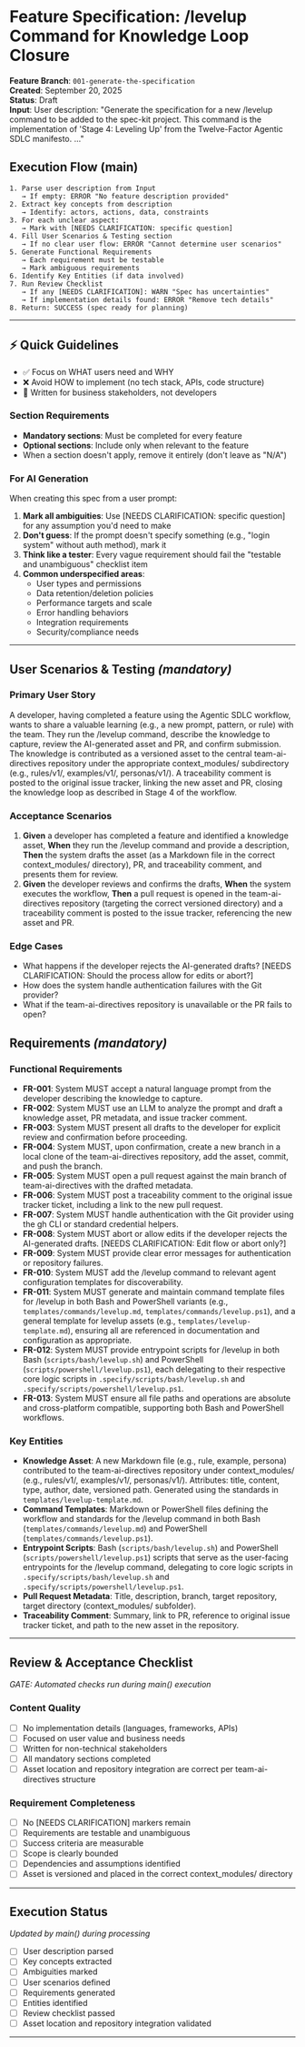 
# Feature Specification: /levelup Command for Knowledge Loop Closure

**Feature Branch**: `001-generate-the-specification`  
**Created**: September 20, 2025  
**Status**: Draft  
**Input**: User description: "Generate the specification for a new /levelup command to be added to the spec-kit project. This command is the implementation of 'Stage 4: Leveling Up' from the Twelve-Factor Agentic SDLC manifesto. ..."


## Execution Flow (main)
```
1. Parse user description from Input
   → If empty: ERROR "No feature description provided"
2. Extract key concepts from description
   → Identify: actors, actions, data, constraints
3. For each unclear aspect:
   → Mark with [NEEDS CLARIFICATION: specific question]
4. Fill User Scenarios & Testing section
   → If no clear user flow: ERROR "Cannot determine user scenarios"
5. Generate Functional Requirements
   → Each requirement must be testable
   → Mark ambiguous requirements
6. Identify Key Entities (if data involved)
7. Run Review Checklist
   → If any [NEEDS CLARIFICATION]: WARN "Spec has uncertainties"
   → If implementation details found: ERROR "Remove tech details"
8. Return: SUCCESS (spec ready for planning)
```

---


## ⚡ Quick Guidelines
- ✅ Focus on WHAT users need and WHY
- ❌ Avoid HOW to implement (no tech stack, APIs, code structure)
- 👥 Written for business stakeholders, not developers

### Section Requirements
- **Mandatory sections**: Must be completed for every feature
- **Optional sections**: Include only when relevant to the feature
- When a section doesn't apply, remove it entirely (don't leave as "N/A")

### For AI Generation
When creating this spec from a user prompt:
1. **Mark all ambiguities**: Use [NEEDS CLARIFICATION: specific question] for any assumption you'd need to make
2. **Don't guess**: If the prompt doesn't specify something (e.g., "login system" without auth method), mark it
3. **Think like a tester**: Every vague requirement should fail the "testable and unambiguous" checklist item
4. **Common underspecified areas**:
   - User types and permissions
   - Data retention/deletion policies  
   - Performance targets and scale
   - Error handling behaviors
   - Integration requirements
   - Security/compliance needs

---


## User Scenarios & Testing *(mandatory)*

### Primary User Story
A developer, having completed a feature using the Agentic SDLC workflow, wants to share a valuable learning (e.g., a new prompt, pattern, or rule) with the team. They run the /levelup command, describe the knowledge to capture, review the AI-generated asset and PR, and confirm submission. The knowledge is contributed as a versioned asset to the central team-ai-directives repository under the appropriate context_modules/ subdirectory (e.g., rules/v1/, examples/v1/, personas/v1/). A traceability comment is posted to the original issue tracker, linking the new asset and PR, closing the knowledge loop as described in Stage 4 of the workflow.

### Acceptance Scenarios
1. **Given** a developer has completed a feature and identified a knowledge asset, **When** they run the /levelup command and provide a description, **Then** the system drafts the asset (as a Markdown file in the correct context_modules/ directory), PR, and traceability comment, and presents them for review.
2. **Given** the developer reviews and confirms the drafts, **When** the system executes the workflow, **Then** a pull request is opened in the team-ai-directives repository (targeting the correct versioned directory) and a traceability comment is posted to the issue tracker, referencing the new asset and PR.

### Edge Cases
- What happens if the developer rejects the AI-generated drafts? [NEEDS CLARIFICATION: Should the process allow for edits or abort?]
- How does the system handle authentication failures with the Git provider?
- What if the team-ai-directives repository is unavailable or the PR fails to open?


## Requirements *(mandatory)*

### Functional Requirements
- **FR-001**: System MUST accept a natural language prompt from the developer describing the knowledge to capture.
- **FR-002**: System MUST use an LLM to analyze the prompt and draft a knowledge asset, PR metadata, and issue tracker comment.
- **FR-003**: System MUST present all drafts to the developer for explicit review and confirmation before proceeding.
- **FR-004**: System MUST, upon confirmation, create a new branch in a local clone of the team-ai-directives repository, add the asset, commit, and push the branch.
- **FR-005**: System MUST open a pull request against the main branch of team-ai-directives with the drafted metadata.
- **FR-006**: System MUST post a traceability comment to the original issue tracker ticket, including a link to the new pull request.
- **FR-007**: System MUST handle authentication with the Git provider using the gh CLI or standard credential helpers.
- **FR-008**: System MUST abort or allow edits if the developer rejects the AI-generated drafts. [NEEDS CLARIFICATION: Edit flow or abort only?]
- **FR-009**: System MUST provide clear error messages for authentication or repository failures.
- **FR-010**: System MUST add the /levelup command to relevant agent configuration templates for discoverability.
- **FR-011**: System MUST generate and maintain command template files for /levelup in both Bash and PowerShell variants (e.g., `templates/commands/levelup.md`, `templates/commands/levelup.ps1`), and a general template for levelup assets (e.g., `templates/levelup-template.md`), ensuring all are referenced in documentation and configuration as appropriate.
- **FR-012**: System MUST provide entrypoint scripts for /levelup in both Bash (`scripts/bash/levelup.sh`) and PowerShell (`scripts/powershell/levelup.ps1`), each delegating to their respective core logic scripts in `.specify/scripts/bash/levelup.sh` and `.specify/scripts/powershell/levelup.ps1`.
- **FR-013**: System MUST ensure all file paths and operations are absolute and cross-platform compatible, supporting both Bash and PowerShell workflows.

### Key Entities
- **Knowledge Asset**: A new Markdown file (e.g., rule, example, persona) contributed to the team-ai-directives repository under context_modules/ (e.g., rules/v1/, examples/v1/, personas/v1/). Attributes: title, content, type, author, date, versioned path. Generated using the standards in `templates/levelup-template.md`.
- **Command Templates**: Markdown or PowerShell files defining the workflow and standards for the /levelup command in both Bash (`templates/commands/levelup.md`) and PowerShell (`templates/commands/levelup.ps1`).
- **Entrypoint Scripts**: Bash (`scripts/bash/levelup.sh`) and PowerShell (`scripts/powershell/levelup.ps1`) scripts that serve as the user-facing entrypoints for the /levelup command, delegating to core logic scripts in `.specify/scripts/bash/levelup.sh` and `.specify/scripts/powershell/levelup.ps1`.
- **Pull Request Metadata**: Title, description, branch, target repository, target directory (context_modules/ subfolder).
- **Traceability Comment**: Summary, link to PR, reference to original issue tracker ticket, and path to the new asset in the repository.

---


## Review & Acceptance Checklist
*GATE: Automated checks run during main() execution*

### Content Quality
- [ ] No implementation details (languages, frameworks, APIs)
- [ ] Focused on user value and business needs
- [ ] Written for non-technical stakeholders
- [ ] All mandatory sections completed
- [ ] Asset location and repository integration are correct per team-ai-directives structure

### Requirement Completeness
- [ ] No [NEEDS CLARIFICATION] markers remain
- [ ] Requirements are testable and unambiguous  
- [ ] Success criteria are measurable
- [ ] Scope is clearly bounded
- [ ] Dependencies and assumptions identified
- [ ] Asset is versioned and placed in the correct context_modules/ directory

---



## Execution Status
*Updated by main() during processing*

- [ ] User description parsed
- [ ] Key concepts extracted
- [ ] Ambiguities marked
- [ ] User scenarios defined
- [ ] Requirements generated
- [ ] Entities identified
- [ ] Review checklist passed
- [ ] Asset location and repository integration validated

---
